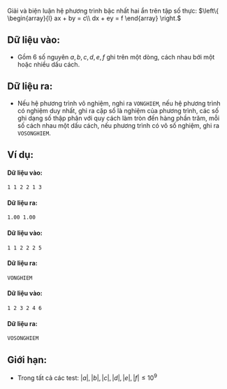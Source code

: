 Giải và biện luận hệ phương trình bậc nhất hai ẩn trên tập số thực: $\left\{ \begin{array}{l}
ax + by = c\\
dx + ey = f
\end{array} \right.$

## Dữ liệu vào:
- Gồm $6$ số nguyên $a,b,c,d,e,f$ ghi trên một dòng, cách nhau bới một hoặc nhiều dấu cách.

## Dữ liệu ra:
- Nếu hệ phương trình vô nghiệm, nghi ra `VONGHIEM`, nếu hệ phương trình có nghiệm duy nhất, ghi ra cặp số là nghiệm của phương trình, các số ghi dạng số thập phân với quy cách làm tròn đến hàng phần trăm, mỗi số cách nhau một dấu cách, nếu phương trình có vô số nghiệm, ghi ra `VOSONGHIEM`.

## Ví dụ:
#### Dữ liệu vào:
```
1 1 2 2 1 3
```

#### Dữ liệu ra:
```
1.00 1.00
```

#### Dữ liệu vào:
```
1 1 2 2 2 5
```

#### Dữ liệu ra:
```
VONGHIEM
```

#### Dữ liệu vào:
```
1 2 3 2 4 6
```

#### Dữ liệu ra:
```
VOSONGHIEM
```

## Giới hạn:
- Trong tất cả các test: $|a|,|b|,|c|,|d|,|e|,|f|≤10^9$
